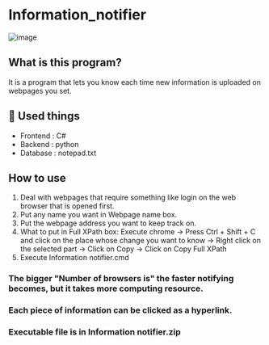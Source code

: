 # Information_notifier
![image](https://user-images.githubusercontent.com/67142421/175791197-45eee1c5-5e88-49e6-9767-fdfd4647b531.png)

## What is this program?
It is a program that lets you know each time new information is uploaded on webpages you set.

## 🧰 Used things
* Frontend : C#
* Backend : python
* Database : notepad.txt

## How to use
1. Deal with webpages that require something like login on the web browser that is opened first.
2. Put any name you want in Webpage name box.
3. Put the webpage address you want to keep track on.
4. What to put in Full XPath box:
  Execute chrome -> Press Ctrl + Shift + C and click on the place whose change you want to know -> Right click on the selected part
  -> Click on Copy -> Click on Copy Full XPath
5. Execute Information notifier.cmd

### The bigger "Number of browsers is" the faster notifying becomes, but it takes more computing resource.
### Each piece of information can be clicked as a hyperlink.
### Executable file is in Information notifier.zip
